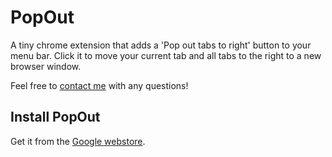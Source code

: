 PopOut
======
A tiny chrome extension that adds a 'Pop out tabs to right' button to your menu bar. Click it to move your current tab and all tabs to the right to a new browser window.

Feel free to [contact me](http://lpm.io/contact) with any questions!

Install PopOut
--------------
Get it from the [Google webstore](TODO).
